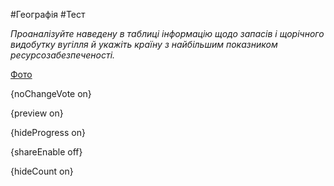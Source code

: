 #Географія #Тест

*Проаналізуйте наведену в таблиці інформацію щодо запасів і щорічного видобутку вугілля й укажіть країну з найбільшим показником ресурсозабезпеченості.*

[Фото](https://zno.osvita.ua//doc/images/znotest/122/12292/34.jpg)

{noChangeVote on}

{preview on}

{hideProgress on}

{shareEnable off}

{hideCount on}


